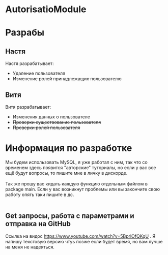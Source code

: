 # AutorisatioModule
# Разрабы
## Настя
Настя разрабатывает:<br>
- Удаление пользователя<br>
- ~~Изменение ролей принадлежащих пользователю~~<br>
## Витя
Витя разрабатывает:<br>
- Изменения данных о пользователе<br>
- ~~Проверки существование пользователя~~<br>
- ~~Проверки ролей пользователя~~<br>

# Информация по разработке
  Мы будем использовать MySQL, я уже работал с ним, так что со временем здесь появится "авторские" туториалы, но если у вас все ещё будут вопросы, то пишите мне в личку в дискорде.<br><br>
  Так же прошу вас кидать каждую функцию отдельным файлом в package main. Если у вас возникнут проблемы или вы закончите свою работу опять таки пишите в дс.
  <br><br>
## Get запросы, работа с параметрами и отправка на GitHub
Ссылка на видос https://www.youtube.com/watch?v=5BprlOfQKqU . Я напишу текстовую версию чтуь позже если будет время, но вам лучше на меня не надеяться.
